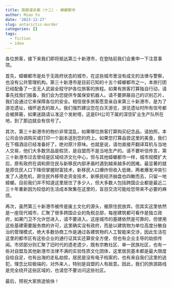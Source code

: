 ```yaml
---
title: 南极谋杀案（十二）- 蟑螂都市
author: Miao Yu
date: '2023-12-27'
slug: antarictic-murder
categories: []
tags:
  - fiction
  - idea
---
```


各位旅客，接下来我们即将抵达第三十新港市，在登陆前我们会重申一下注意事项。

首先，蟑螂都市是处于无政府状态的城市，在这些城市里没有成文的法律与警察，也没有公共管理机构。第三十新港市是目前已知的十五个蟑螂都市之一，本旅行团已经配备了一支无人武装全程守护各位旅客的旅程。如果有旅客打算独自行动，请事先找我们报备，我们会为您提供专属保安机器人。请不要屏蔽自己的识别芯片，我们会通过它来保障各位的安全。相信很多旅客愿意亲自来第三十新港市，是为了游览遗址，缅怀逝去的故人。我们强烈建议您在白天游览，游览遗址时所有信号都会被屏蔽，如果迷路请认准这个发射塔，这是EH公司下属的深空矿业生产队所在地，到了那边就会有信号了。

其次，第三十新港市的物价非常混乱，如果哪位旅客打算购买纪念品，请拍照，本公司会协调购买或打印一个副本送到您的府上。如果您打算品尝这里的美食，我们在下榻酒店已经准备好了，绝对原汁原味。也就是说，请勿直接开翻译耳机与当地人交易，他们大多数货品是假货，是自盟而不是当地生产的。请不要听信传言，第三十新港市过去曾经是区域经济文化中心，但与其他蟑螂都市一样，城市规模扩大后，原有政府在调和原住民与新移民内部矛盾时遇到越来越多的困难。最显著的就是原住民人口下降但掌握财富技术，新移民人口爆炸但收入低微，两者爆发冲突引发了人道危机，原住民外移带走资金技术，新移民经济崩盘也四散而去，只留一地蟑螂。目前我们并不知道这里居住了多少人，但大多数人包括跨国企业都是最近二三十年重新因为较低的生活成本聚集在这里的，盲目交流可能给您带来不必要的麻烦。

再次，虽然第三十新港市被传是废土文化的源头，被原住民放弃。但其实这里依然是一座现代城市，汇聚了很多跨国企业的免税总部，每座建筑都可看作是独立政府，如果门卫不允许您进入，请不要进入。这座城市的基建依然是可靠的，但使用这些基建需要服务商的许可，这里确实没有政府，而是以建筑物为单位高度分散自治的管理模式，绝大多数协商工作是通过各建筑物的人工智能来交涉，因此生活在这里的都市区有这些企业的通行证其实还算安全方便，但也有企业主导的劫掠传闻。市郊部分则汇聚了旧时代的遗老遗少，既有宗教社区、单一民族社区，也有一些对自盟及其他新港市法律不满的实验性质文化团体，这里居民基本都是最大限度自给自足，也有出海的走私劫掠，居民是没有电子档案的，也有来自我们这里的逃犯，理念比较极端的，对外来人，特别是自盟的人有敌意。因此，我们的旅游路线是完全绕开这些区域的，也请您不要访问这些社区。

最后，预祝大家旅途愉快！
